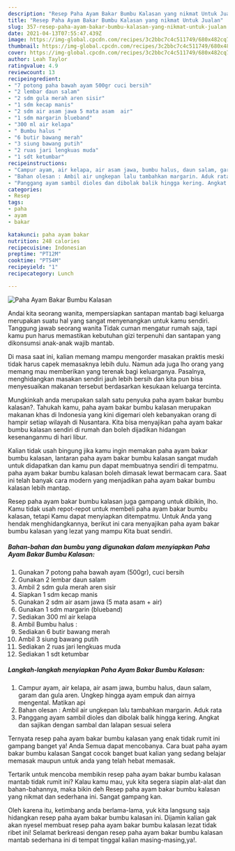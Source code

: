 ```yaml
---
description: "Resep Paha Ayam Bakar Bumbu Kalasan yang nikmat Untuk Jualan"
title: "Resep Paha Ayam Bakar Bumbu Kalasan yang nikmat Untuk Jualan"
slug: 357-resep-paha-ayam-bakar-bumbu-kalasan-yang-nikmat-untuk-jualan
date: 2021-04-13T07:55:47.439Z
image: https://img-global.cpcdn.com/recipes/3c2bbc7c4c511749/680x482cq70/paha-ayam-bakar-bumbu-kalasan-foto-resep-utama.jpg
thumbnail: https://img-global.cpcdn.com/recipes/3c2bbc7c4c511749/680x482cq70/paha-ayam-bakar-bumbu-kalasan-foto-resep-utama.jpg
cover: https://img-global.cpcdn.com/recipes/3c2bbc7c4c511749/680x482cq70/paha-ayam-bakar-bumbu-kalasan-foto-resep-utama.jpg
author: Leah Taylor
ratingvalue: 4.9
reviewcount: 13
recipeingredient:
- "7 potong paha bawah ayam 500gr cuci bersih"
- "2 lembar daun salam"
- "2 sdm gula merah aren sisir"
- "1 sdm kecap manis"
- "2 sdm air asam jawa 5 mata asam  air"
- "1 sdm margarin blueband"
- "300 ml air kelapa"
- " Bumbu halus "
- "6 butir bawang merah"
- "3 siung bawang putih"
- "2 ruas jari lengkuas muda"
- "1 sdt ketumbar"
recipeinstructions:
- "Campur ayam, air kelapa, air asam jawa, bumbu halus, daun salam, garam dan gula aren. Ungkep hingga ayam empuk dan airnya mengental. Matikan api"
- "Bahan olesan : Ambil air ungkepan lalu tambahkan margarin. Aduk rata"
- "Panggang ayam sambil dioles dan dibolak balik hingga kering. Angkat dan sajikan dengan sambal dan lalapan sesuai selera"
categories:
- Resep
tags:
- paha
- ayam
- bakar

katakunci: paha ayam bakar 
nutrition: 248 calories
recipecuisine: Indonesian
preptime: "PT12M"
cooktime: "PT54M"
recipeyield: "1"
recipecategory: Lunch

---
```



![Paha Ayam Bakar Bumbu Kalasan](https://img-global.cpcdn.com/recipes/3c2bbc7c4c511749/680x482cq70/paha-ayam-bakar-bumbu-kalasan-foto-resep-utama.jpg)

Andai kita seorang wanita, mempersiapkan santapan mantab bagi keluarga merupakan suatu hal yang sangat menyenangkan untuk kamu sendiri. Tanggung jawab seorang  wanita Tidak cuman mengatur rumah saja, tapi kamu pun harus memastikan kebutuhan gizi terpenuhi dan santapan yang dikonsumsi anak-anak wajib mantab.

Di masa  saat ini, kalian memang mampu mengorder masakan praktis meski tidak harus capek memasaknya lebih dulu. Namun ada juga lho orang yang memang mau memberikan yang terenak bagi keluarganya. Pasalnya, menghidangkan masakan sendiri jauh lebih bersih dan kita pun bisa menyesuaikan makanan tersebut berdasarkan kesukaan keluarga tercinta. 



Mungkinkah anda merupakan salah satu penyuka paha ayam bakar bumbu kalasan?. Tahukah kamu, paha ayam bakar bumbu kalasan merupakan makanan khas di Indonesia yang kini digemari oleh kebanyakan orang di hampir setiap wilayah di Nusantara. Kita bisa menyajikan paha ayam bakar bumbu kalasan sendiri di rumah dan boleh dijadikan hidangan kesenanganmu di hari libur.

Kalian tidak usah bingung jika kamu ingin memakan paha ayam bakar bumbu kalasan, lantaran paha ayam bakar bumbu kalasan sangat mudah untuk didapatkan dan kamu pun dapat membuatnya sendiri di tempatmu. paha ayam bakar bumbu kalasan boleh dimasak lewat bermacam cara. Saat ini telah banyak cara modern yang menjadikan paha ayam bakar bumbu kalasan lebih mantap.

Resep paha ayam bakar bumbu kalasan juga gampang untuk dibikin, lho. Kamu tidak usah repot-repot untuk membeli paha ayam bakar bumbu kalasan, tetapi Kamu dapat menyiapkan ditempatmu. Untuk Anda yang hendak menghidangkannya, berikut ini cara menyajikan paha ayam bakar bumbu kalasan yang lezat yang mampu Kita buat sendiri.

<!--inarticleads1-->

##### Bahan-bahan dan bumbu yang digunakan dalam menyiapkan Paha Ayam Bakar Bumbu Kalasan:

1. Gunakan 7 potong paha bawah ayam (500gr), cuci bersih
1. Gunakan 2 lembar daun salam
1. Ambil 2 sdm gula merah aren sisir
1. Siapkan 1 sdm kecap manis
1. Gunakan 2 sdm air asam jawa (5 mata asam + air)
1. Gunakan 1 sdm margarin (blueband)
1. Sediakan 300 ml air kelapa
1. Ambil  Bumbu halus :
1. Sediakan 6 butir bawang merah
1. Ambil 3 siung bawang putih
1. Sediakan 2 ruas jari lengkuas muda
1. Sediakan 1 sdt ketumbar




<!--inarticleads2-->

##### Langkah-langkah menyiapkan Paha Ayam Bakar Bumbu Kalasan:

1. Campur ayam, air kelapa, air asam jawa, bumbu halus, daun salam, garam dan gula aren. Ungkep hingga ayam empuk dan airnya mengental. Matikan api
1. Bahan olesan : Ambil air ungkepan lalu tambahkan margarin. Aduk rata
1. Panggang ayam sambil dioles dan dibolak balik hingga kering. Angkat dan sajikan dengan sambal dan lalapan sesuai selera




Ternyata resep paha ayam bakar bumbu kalasan yang enak tidak rumit ini gampang banget ya! Anda Semua dapat mencobanya. Cara buat paha ayam bakar bumbu kalasan Sangat cocok banget buat kalian yang sedang belajar memasak maupun untuk anda yang telah hebat memasak.

Tertarik untuk mencoba membikin resep paha ayam bakar bumbu kalasan mantab tidak rumit ini? Kalau kamu mau, yuk kita segera siapin alat-alat dan bahan-bahannya, maka bikin deh Resep paha ayam bakar bumbu kalasan yang nikmat dan sederhana ini. Sangat gampang kan. 

Oleh karena itu, ketimbang anda berlama-lama, yuk kita langsung saja hidangkan resep paha ayam bakar bumbu kalasan ini. Dijamin kalian gak akan nyesel membuat resep paha ayam bakar bumbu kalasan lezat tidak ribet ini! Selamat berkreasi dengan resep paha ayam bakar bumbu kalasan mantab sederhana ini di tempat tinggal kalian masing-masing,ya!.

